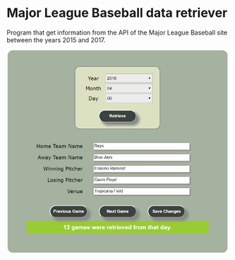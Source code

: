 # Major League Baseball data retriever

Program that get information from the API of the Major League Baseball site between the years 2015 and 2017.

<img src="img.jpg" weight="600">